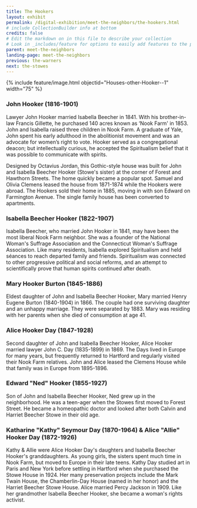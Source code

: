 ```yaml
---
title: The Hookers
layout: exhibit
permalink: /digital-exhibition/meet-the-neighbors/the-hookers.html
# include CollectionBuilder info at bottom
credits: false
# Edit the markdown on in this file to describe your collection
# Look in _includes/feature for options to easily add features to the page
parent: meet-the-neighbors
landing-page: meet-the-neighbors
previous: the-warners
next: the-stowes
---
```


{% include feature/image.html objectid="Houses-other-Hooker--1" width="75" %}

### John Hooker (1816-1901) 
Lawyer John Hooker married Isabella Beecher in 1841. With his brother-in-law Francis Gillette, he purchased 140 acres known as ‘Nook Farm' in 1853. John and Isabella raised three children in Nook Farm. A graduate of Yale, John spent his early adulthood in the abolitionist movement and was an advocate for women’s right to vote. Hooker served as a congregational deacon; but intellectually curious, he accepted the Spiritualism belief that it was possible to communicate with spirits. 

Designed by Octavius Jordan, this Gothic-style house was built for John and Isabella Beecher Hooker (Stowe's sister) at the corner of Forest and Hawthorn Streets. The home quickly became a popular spot. Samuel and Olivia Clemens leased the house from 1871-1874 while the Hookers were abroad. The Hookers sold their home in 1885, moving in with son Edward on Farmington Avenue. The single family house has been converted to apartments. 
 
### Isabella Beecher Hooker (1822-1907)
Isabella Beecher, who married John Hooker in 1841, may have been the most liberal Nook Farm neighbor. She was a founder of the National Woman's Suffrage Association and the Connecticut Woman's Suffrage Association. Like many residents, Isabella explored Spiritualism and held séances to reach departed family and friends. Spiritualism was connected to other progressive political and social reforms, and an attempt to scientifically prove that human spirits continued after death.  
 
### Mary Hooker Burton (1845-1886) 
Eldest daughter of John and Isabella Beecher Hooker, Mary married Henry Eugene Burton (1840-1904) in 1866. The couple had one surviving daughter and an unhappy marriage. They were separated by 1883. Mary was residing with her parents when she died of consumption at age 41.
 
### Alice Hooker Day (1847-1928) 
Second daughter of John and Isabella Beecher Hooker, Alice Hooker married lawyer John C. Day (1835-1899) in 1869. The Days lived in Europe for many years, but frequently returned to Hartford and regularly visited their Nook Farm relatives. John and Alice leased the Clemens House while that family was in Europe from 1895-1896. 
 
### Edward "Ned" Hooker (1855-1927) 
Son of John and Isabella Beecher Hooker, Ned grew up in the neighborhood. He was a teen-ager when the Stowes first moved to Forest Street. He became a homeopathic doctor and looked after both Calvin and Harriet Beecher Stowe in their old age. 
 
### Katharine "Kathy" Seymour Day (1870-1964) & Alice "Allie" Hooker Day (1872-1926) 
Kathy & Allie were Alice Hooker Day's daughters and Isabella Beecher Hooker's granddaughters. As young girls, the sisters spent much time in Nook Farm, but moved to Europe in their late teens. Kathy Day studied art in Paris and New York before settling in Hartford when she purchased the Stowe House in 1924. Her many preservation projects include the Mark Twain House, the Chamberlin-Day House (named in her honor) and the Harriet Beecher Stowe House. Alice married Percy Jackson in 1909. Like her grandmother Isabella Beecher Hooker, she became a woman's rights activist. 
